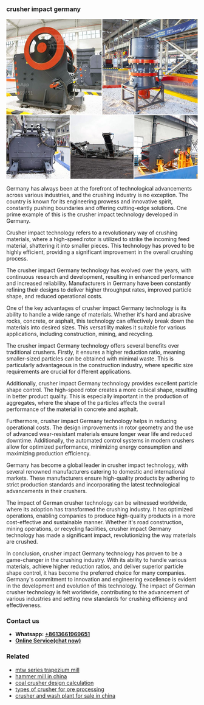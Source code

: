 <h3>crusher impact germany</h3><img src='1708332710.jpg' alt=''><p>Germany has always been at the forefront of technological advancements across various industries, and the crushing industry is no exception. The country is known for its engineering prowess and innovative spirit, constantly pushing boundaries and offering cutting-edge solutions. One prime example of this is the crusher impact technology developed in Germany.</p><p>Crusher impact technology refers to a revolutionary way of crushing materials, where a high-speed rotor is utilized to strike the incoming feed material, shattering it into smaller pieces. This technology has proved to be highly efficient, providing a significant improvement in the overall crushing process.</p><p>The crusher impact Germany technology has evolved over the years, with continuous research and development, resulting in enhanced performance and increased reliability. Manufacturers in Germany have been constantly refining their designs to deliver higher throughput rates, improved particle shape, and reduced operational costs.</p><p>One of the key advantages of crusher impact Germany technology is its ability to handle a wide range of materials. Whether it's hard and abrasive rocks, concrete, or asphalt, this technology can effectively break down the materials into desired sizes. This versatility makes it suitable for various applications, including construction, mining, and recycling.</p><p>The crusher impact Germany technology offers several benefits over traditional crushers. Firstly, it ensures a higher reduction ratio, meaning smaller-sized particles can be obtained with minimal waste. This is particularly advantageous in the construction industry, where specific size requirements are crucial for different applications.</p><p>Additionally, crusher impact Germany technology provides excellent particle shape control. The high-speed rotor creates a more cubical shape, resulting in better product quality. This is especially important in the production of aggregates, where the shape of the particles affects the overall performance of the material in concrete and asphalt.</p><p>Furthermore, crusher impact Germany technology helps in reducing operational costs. The design improvements in rotor geometry and the use of advanced wear-resistant materials ensure longer wear life and reduced downtime. Additionally, the automated control systems in modern crushers allow for optimized performance, minimizing energy consumption and maximizing production efficiency.</p><p>Germany has become a global leader in crusher impact technology, with several renowned manufacturers catering to domestic and international markets. These manufacturers ensure high-quality products by adhering to strict production standards and incorporating the latest technological advancements in their crushers.</p><p>The impact of German crusher technology can be witnessed worldwide, where its adoption has transformed the crushing industry. It has optimized operations, enabling companies to produce high-quality products in a more cost-effective and sustainable manner. Whether it's road construction, mining operations, or recycling facilities, crusher impact Germany technology has made a significant impact, revolutionizing the way materials are crushed.</p><p>In conclusion, crusher impact Germany technology has proven to be a game-changer in the crushing industry. With its ability to handle various materials, achieve higher reduction ratios, and deliver superior particle shape control, it has become the preferred choice for many companies. Germany's commitment to innovation and engineering excellence is evident in the development and evolution of this technology. The impact of German crusher technology is felt worldwide, contributing to the advancement of various industries and setting new standards for crushing efficiency and effectiveness.</p><h3>Contact us</h3><ul><li><strong>Whatsapp:&nbsp;<a href="https://wa.me/8613661969651">+8613661969651</a></strong></li><li><a href="https://swt.shibang-china.com/?git&amp;zhl&amp;crusher impact germany"><strong>Online Service(chat now)</strong></a></li></ul><h3>Related</h3><ul><li><a href='mtw series trapezium mill.md'>mtw series trapezium mill</a></li><li><a href='hammer mill in china.md'>hammer mill in china</a></li><li><a href='coal crusher design calculation.md'>coal crusher design calculation</a></li><li><a href='types of crusher for ore processing.md'>types of crusher for ore processing</a></li><li><a href='crusher and wash plant for sale in china.md'>crusher and wash plant for sale in china</a></li></ul>